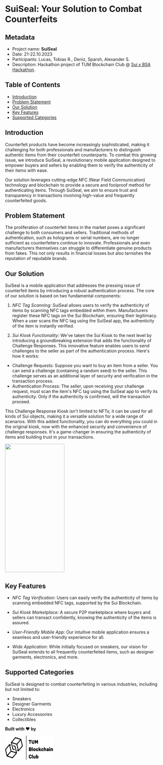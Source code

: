 # SuiSeal: Your Solution to Combat Counterfeits

## Metadata
- Project name: **SuiSeal**
- Date: 21-22.10.2023
- Participants: Lucas, Tobias R., Deniz, Sparsh, Alexander S.
- Description: Hackathon project of TUM Blockchain Club @ [Sui x BSA Hackathon](https://bsaepfl.ch/hackathon/). 


## Table of Contents
- [Introduction](#introduction)
- [Problem Statement](#problem-statement)
- [Our Solution](#our-solution)
- [Key Features](#key-features)
- [Supported Categories](#supported-categories)

## Introduction

Counterfeit products have become increasingly sophisticated, making it challenging for both professionals and manufacturers to distinguish authentic items from their counterfeit counterparts. To combat this growing issue, we introduce SuiSeal, a revolutionary mobile application designed to empower buyers and sellers by enabling them to verify the authenticity of their items with ease.

Our solution leverages cutting-edge NFC (Near Field Communication) technology and blockchain to provide a secure and foolproof method for authenticating items. Through SuiSeal, we aim to ensure trust and transparency in transactions involving high-value and frequently counterfeited goods.

## Problem Statement

The proliferation of counterfeit items in the market poses a significant challenge to both consumers and sellers. Traditional methods of authentication, such as holograms or serial numbers, are no longer sufficient as counterfeiters continue to innovate. Professionals and even manufacturers themselves can struggle to differentiate genuine products from fakes. This not only results in financial losses but also tarnishes the reputation of reputable brands.

## Our Solution

SuiSeal is a mobile application that addresses the pressing issue of counterfeit items by introducing a robust authentication process. The core of our solution is based on two fundamental components:

1. *NFC Tag Scanning:* SuiSeal allows users to verify the authenticity of items by scanning NFC tags embedded within them. Manufacturers register these NFC tags on the Sui Blockchain, ensuring their legitimacy. When a user scans the NFC tag using the SuiSeal app, the authenticity of the item is instantly verified.

2. *Sui Kiosk Functionality:* 
We've taken the Sui Kiosk to the next level by introducing a groundbreaking extension that adds the functionality of Challenge Responses. This innovative feature enables users to send challenges to the seller as part of the authentication process. Here's how it works:
- Challenge Requests: Suppose you want to buy an item from a seller. You can send a challenge (containing a random seed) to the seller. This challenge serves as an additional layer of security and verification in the transaction process.
- Authentication Process: The seller, upon receiving your challenge request, must scan the item's NFC tag using the SuiSeal app to verify its authenticity. Only if the authenticity is confirmed, will the transaction proceed.

This Challenge Response Kiosk isn't limited to NFTs; it can be used for all kinds of Sui objects, making it a versatile solution for a wide range of scenarios. With this added functionality, you can do everything you could in the original kiosk, now with the enhanced security and convenience of challenge responses. It's a game-changer in ensuring the authenticity of items and building trust in your transactions.


<img style="width: 195px; height: 422px;" src="./assets/demo.gif" />

## Key Features

- *NFC Tag Verification:* Users can easily verify the authenticity of items by scanning embedded NFC tags, supported by the Sui Blockchain.

- *Sui Kiosk Marketplace:* A secure P2P marketplace where buyers and sellers can transact confidently, knowing the authenticity of the items is assured.

- *User-Friendly Mobile App:* Our intuitive mobile application ensures a seamless and user-friendly experience for all.

- *Wide Application:* While initially focused on sneakers, our vision for SuiSeal extends to all frequently counterfeited items, such as designer garments, electronics, and more.

## Supported Categories

SuiSeal is designed to combat counterfeiting in various industries, including but not limited to:

- Sneakers
- Designer Garments
- Electronics
- Luxury Accessories
- Collectibles

**Built with ❤ by**

<img style="width: 158px; height: 79px;" src="./assets/tbc-logo.png" />

